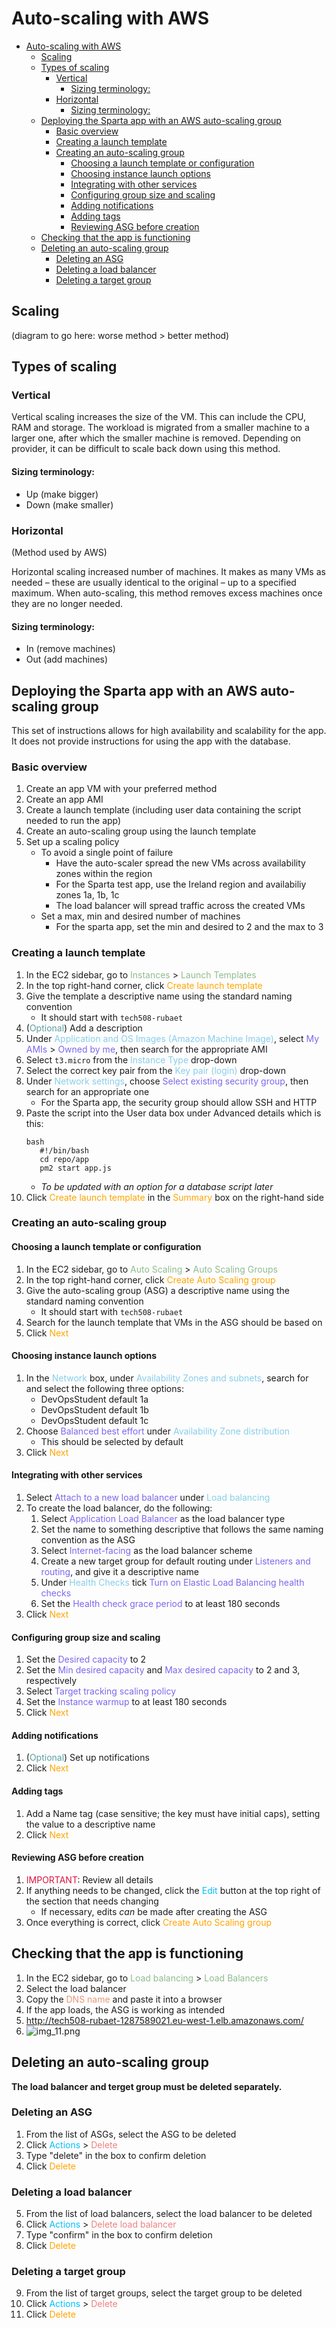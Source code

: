 # Auto-scaling with AWS

- [Auto-scaling with AWS](#auto-scaling-with-aws)
  - [Scaling](#scaling)
  - [Types of scaling](#types-of-scaling)
    - [Vertical](#vertical)
      - [Sizing terminology:](#sizing-terminology)
    - [Horizontal](#horizontal)
      - [Sizing terminology:](#sizing-terminology-1)
  - [Deploying the Sparta app with an AWS auto-scaling group](#deploying-the-sparta-app-with-an-aws-auto-scaling-group)
    - [Basic overview](#basic-overview)
    - [Creating a launch template](#creating-a-launch-template)
    - [Creating an auto-scaling group](#creating-an-auto-scaling-group)
      - [Choosing a launch template or configuration](#choosing-a-launch-template-or-configuration)
      - [Choosing instance launch options](#choosing-instance-launch-options)
      - [Integrating with other services](#integrating-with-other-services)
      - [Configuring group size and scaling](#configuring-group-size-and-scaling)
      - [Adding notifications](#adding-notifications)
      - [Adding tags](#adding-tags)
      - [Reviewing ASG before creation](#reviewing-asg-before-creation)
  - [Checking that the app is functioning](#checking-that-the-app-is-functioning)
  - [Deleting an auto-scaling group](#deleting-an-auto-scaling-group)
    - [Deleting an ASG](#deleting-an-asg)
    - [Deleting a load balancer](#deleting-a-load-balancer)
    - [Deleting a target group](#deleting-a-target-group)


## Scaling

(diagram to go here: worse method > better method)

## Types of scaling

### Vertical

Vertical scaling increases the size of the VM. This can include the CPU, RAM and storage.
The workload is migrated from a smaller machine to a larger one, after which the smaller machine is removed. Depending on provider, it can be difficult to scale back down using this method.

#### Sizing terminology:
- Up (make bigger)
- Down (make smaller)

### Horizontal

(Method used by AWS)

Horizontal scaling increased number of machines. It makes as many VMs as needed – these are usually identical to the original – up to a specified maximum. When auto-scaling, this method removes excess machines once they are no longer needed. 

#### Sizing terminology: 
- In (remove machines)
- Out (add machines)


## Deploying the Sparta app with an AWS auto-scaling group

This set of instructions allows for high availability and scalability for the app. It does not provide instructions for using the app with the database.

### Basic overview

1. Create an app VM with your preferred method
2. Create an app AMI
3. Create a launch template (including user data containing the script needed to run the app)
4. Create an auto-scaling group using the launch template
5. Set up a scaling policy
   - To avoid a single point of failure
     - Have the auto-scaler spread the new VMs across availability zones within the region
     - For the Sparta test app, use the Ireland region and availabiliy zones 1a, 1b, 1c
     - The load balancer will spread traffic across the created VMs
   - Set a max, min and desired number of machines
     - For the sparta app, set the min and desired to 2 and the max to 3


### Creating a launch template

1. In the EC2 sidebar, go to <font color=darkseagreen>Instances</font> > <font color=darkseagreen>Launch Templates</font>
2. In the top right-hand corner, click <font color=orange>Create launch template</font>
3. Give the template a descriptive name using the standard naming convention
   - It should start with `tech508-rubaet`
4. (<font color=cadetblue>Optional</font>) Add a description
5. Under <font color=skyblue>Application and OS Images (Amazon Machine Image)</font>, select <font color=mediumslateblue>My AMIs</font> > <font color=mediumslateblue>Owned by me</font>, then search for the appropriate AMI
6. Select `t3.micro` from the <font color=skyblue>Instance Type</font> drop-down
7. Select the correct key pair from the <font color=skyblue>Key pair (login)</font> drop-down
8. Under <font color=skyblue>Network settings</font>, choose <font color=mediumslateblue>Select existing security group</font>, then search for an appropriate one
   - For the Sparta app, the security group should allow SSH and HTTP
9. Paste the script into the User data box under Advanced details which is this:
   ```
   bash
      #!/bin/bash
      cd repo/app
      pm2 start app.js
   ```
   - _To be updated with an option for a database script later_
10. Click <font color=orange>Create launch template</font> in the <font color=orange>Summary</font> box on the right-hand side

### Creating an auto-scaling group

#### Choosing a launch template or configuration

1. In the EC2 sidebar, go to <font color=darkseagreen>Auto Scaling</font> > <font color=darkseagreen>Auto Scaling Groups</font>
2. In the top right-hand corner, click <font color=orange>Create Auto Scaling group</font>
3. Give the auto-scaling group (ASG) a descriptive name using the standard naming convention
   - It should start with `tech508-rubaet`
4. Search for the launch template that VMs in the ASG should be based on
5. Click <font color=orange>Next</font>

#### Choosing instance launch options

1. In the <font color=skyblue>Network</font> box, under <font color=skyblue>Availability Zones and subnets</font>, search for and select the following three options:
   - DevOpsStudent default 1a
   - DevOpsStudent default 1b
   - DevOpsStudent default 1c
2. Choose <font color=mediumslateblue>Balanced best effort</font> under <font color=skyblue>Availability Zone distribution</font>
   - This should be selected by default
3. Click <font color=orange>Next</font>

#### Integrating with other services

1.  Select <font color=mediumslateblue>Attach to a new load balancer</font> under <font color=skyblue>Load balancing</font>
2. To create the load balancer, do the following:
    1. Select <font color=mediumslateblue>Application Load Balancer</font> as the load balancer type
    2. Set the name to something descriptive that follows the same naming convention as the ASG
    3. Select <font color=mediumslateblue>Internet-facing</font> as the load balancer scheme
    4. Create a new target group for default routing under <font color=mediumslateblue>Listeners and routing</font>, and give it a descriptive name
    5. Under <font color=skyblue>Health Checks</font> tick <font color=mediumslateblue>Turn on Elastic Load Balancing health checks</font>
    6. Set the <font color=mediumslateblue>Health check grace period</font> to at least 180 seconds
3. Click <font color=orange>Next</font>

#### Configuring group size and scaling

1. Set the <font color=mediumslateblue>Desired capacity</font> to 2
2. Set the <font color=mediumslateblue>Min desired capacity</font> and <font color=mediumslateblue>Max desired capacity</font> to 2 and 3, respectively
3. Select <font color=mediumslateblue>Target tracking scaling policy</font>
4. Set the <font color=mediumslateblue>Instance warmup</font> to at least 180 seconds
5. Click <font color=orange>Next</font>

#### Adding notifications

1. (<font color=cadetblue>Optional</font>) Set up notifications
2. Click <font color=orange>Next</font>

#### Adding tags

1. Add a Name tag (case sensitive; the key must have initial caps), setting the value to a descriptive name
2. Click <font color=orange>Next</font>

#### Reviewing ASG before creation

1. <font color=crimson>IMPORTANT</font>: Review all details
2. If anything needs to be changed, click the <font color=deepskyblue>Edit</font> button at the top right of the section that needs changing
    - If necessary, edits *can* be made after creating the ASG
3. Once everything is correct, click <font color=orange>Create Auto Scaling group</font>

## Checking that the app is functioning

1. In the EC2 sidebar, go to <font color=darkseagreen>Load balancing</font> > <font color=darkseagreen>Load Balancers</font>
2. Select the load balancer
3. Copy the <font color=darksalmon>DNS name</font> and paste it into a browser
4. If the app loads, the ASG is working as intended
5. http://tech508-rubaet-1287589021.eu-west-1.elb.amazonaws.com/
6. ![img_11.png](img_11.png)

## Deleting an auto-scaling group

__The load balancer and terget group must be deleted separately.__ 

### Deleting an ASG

1. From the list of ASGs, select the ASG to be deleted
2. Click <font color=deepskyblue>Actions</font> > <font color=lightcoral>Delete</font>
3. Type "delete" in the box to confirm deletion
4. Click <font color=orange>Delete</font>

### Deleting a load balancer

5. From the list of load balancers, select the load balancer to be deleted
6. Click <font color=deepskyblue>Actions</font> > <font color=lightcoral>Delete load balancer</font>
7. Type "confirm" in the box to confirm deletion
8. Click <font color=orange>Delete</font>

### Deleting a target group

9.  From the list of target groups, select the target group to be deleted
10. Click <font color=deepskyblue>Actions</font> > <font color=lightcoral>Delete</font>
11. Click <font color=orange>Delete</font>